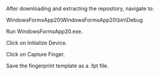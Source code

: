 After downloading and extracting the repository, navigate to:

WindowsFormsApp20\WindowsFormsApp20\bin\Debug


Run WindowsFormsApp20.exe.

Click on Initialize Device.

Click on Capture Finger.

Save the fingerprint template as a .fpt file.
